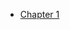 - [Chapter 1](https://imgreader.netlify.com/view/?content=%3Db24mpz0xLlcicHR2hhIvY0ZXaXNXJyBCYlMjYWwXR0VidwUmJTIjAtklM0ZWb3VjBIklMrYWc2Vi9JRlchc3L2125zRpblY3bGxWNvdhLhbmLW12lk5uLpYWbGZ2Fh9tLuY2bnQnRlNvblcmdXNHVil0auZ2YXcy9yM6L0cHaHR)